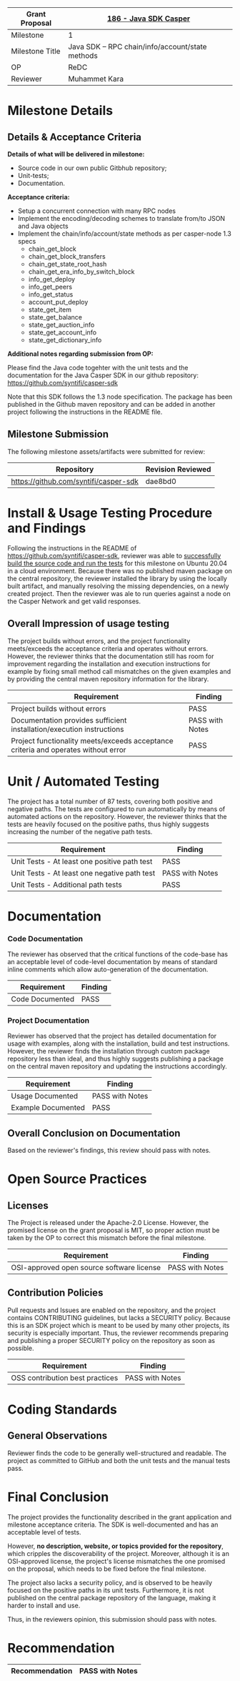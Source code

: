 Grant Proposal | [186 - Java SDK Casper](https://portal.devxdao.com/public-proposals/186)
------------ | -------------
Milestone | 1
Milestone Title | Java SDK – RPC chain/info/account/state methods
OP | ReDC
Reviewer | Muhammet Kara

# Milestone Details

## Details & Acceptance Criteria

**Details of what will be delivered in milestone:**

- Source code in our own public Gitbhub repository;
- Unit-tests;
- Documentation.

**Acceptance criteria:**

- Setup a concurrent connection with many RPC nodes
- Implement the encoding/decoding schemes to translate from/to JSON and Java objects
- Implement the chain/info/account/state methods as per casper-node 1.3 specs
  - chain_get_block
  - chain_get_block_transfers
  - chain_get_state_root_hash
  - chain_get_era_info_by_switch_block
  - info_get_deploy
  - info_get_peers
  - info_get_status
  - account_put_deploy
  - state_get_item
  - state_get_balance
  - state_get_auction_info
  - state_get_account_info
  - state_get_dictionary_info

**Additional notes regarding submission from OP:**

Please find the Java code togehter with the unit tests and the documentation for the Java Casper SDK in our github repository: https://github.com/syntifi/casper-sdk

Note that this SDK follows the 1.3 node specification. The package has been published in the Github maven repository and can be added in another project following the instructions in the README file.


## Milestone Submission

The following milestone assets/artifacts were submitted for review:

Repository | Revision Reviewed
------------ | -------------
https://github.com/syntifi/casper-sdk | dae8bd0

# Install & Usage Testing Procedure and Findings

Following the instructions in the README of https://github.com/syntifi/casper-sdk, reviewer was able to [successfully build the source code and run the tests](build-and-test.md) for this milestone on Ubuntu 20.04 in a cloud environment. Because there was no published maven package on the central repository, the reviewer installed the library by using the locally built artifact, and manually resolving the missing dependencies, on a newly created project. Then the reviewer was ale to run queries against a node on the Casper Network and get valid responses.

## Overall Impression of usage testing

The project builds without errors, and the project functionality meets/exceeds the acceptance criteria and operates without errors. However, the reviewer thinks that the documentation still has room for improvement regarding the installation and execution instructions for example by fixing small method call mismatches on the given examples and by providing the central maven repository information for the library.

Requirement | Finding
------------ | -------------
Project builds without errors | PASS
Documentation provides sufficient installation/execution instructions | PASS with Notes
Project functionality meets/exceeds acceptance criteria and operates without error | PASS

# Unit / Automated Testing

The project has a total number of 87 tests, covering both positive and negative paths. The tests are configured to run automatically by means of automated actions on the repository. However, the reviewer thinks that the tests are heavily focused on the positive paths, thus highly suggests increasing the number of the negative path tests.

Requirement | Finding
------------ | -------------
Unit Tests - At least one positive path test | PASS
Unit Tests - At least one negative path test | PASS with Notes
Unit Tests - Additional path tests | PASS

# Documentation

### Code Documentation

The reviewer has observed that the critical functions of the code-base has an acceptable level of code-level documentation by means of standard inline comments which allow auto-generation of the documentation.

Requirement | Finding
------------ | -------------
Code Documented | PASS

### Project Documentation

Reviewer has observed that the project has detailed documentation for usage with examples, along with the installation, build and test instructions. However, the reviewer finds the installation through custom package repository less than ideal, and thus highly suggests publishing a package on the central maven repository and updating the instructions accordingly.

Requirement | Finding
------------ | -------------
Usage Documented | PASS with Notes
Example Documented | PASS

## Overall Conclusion on Documentation

Based on the reviewer's findings, this review should pass with notes.

# Open Source Practices

## Licenses

The Project is released under the Apache-2.0 License. However, the promised license on the grant proposal is MIT, so proper action must be taken by the OP to correct this mismatch before the final milestone.

Requirement | Finding
------------ | -------------
OSI-approved open source software license | PASS with Notes

## Contribution Policies

Pull requests and Issues are enabled on the repository, and the project contains CONTRIBUTING guidelines, but lacks a SECURITY policy. Because this is an SDK project which is meant to be used by many other projects, its security is especially important. Thus, the reviewer recommends preparing and publishing a proper SECURITY policy on the repository as soon as possible.

Requirement | Finding
------------ | -------------
OSS contribution best practices | PASS with Notes

# Coding Standards

## General Observations

Reviewer finds the code to be generally well-structured and readable. The project as committed to GitHub and both the unit tests and the manual tests pass.

# Final Conclusion

The project provides the functionality described in the grant application and milestone acceptance criteria. The SDK is well-documented and has an acceptable level of tests.

However, **no description, website, or topics provided for the repository**, which cripples the discoverability of the project. Moreover, although it is an OSI-approved license, the project's license mismatches the one promised on the proposal, which needs to be fixed before the final milestone.

The project also lacks a security policy, and is observed to be heavily focused on the positive paths in its unit tests. Furthermore, it is not published on the central package repository of the language, making it harder to install and use.

Thus, in the reviewers opinion, this submission should pass with notes.

# Recommendation

Recommendation | PASS with Notes
------------ | -------------

